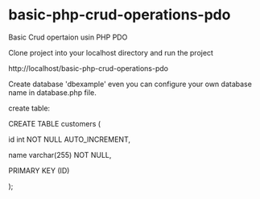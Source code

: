 # basic-php-crud-operations-pdo
Basic Crud opertaion usin PHP PDO

Clone project into your localhost directory and run the project

http://localhost/basic-php-crud-operations-pdo

Create database 'dbexample' even you can configure your own database name in database.php file.


create table:

CREATE TABLE customers (

id int NOT NULL AUTO_INCREMENT,

name varchar(255) NOT NULL,

PRIMARY KEY (ID)

);


